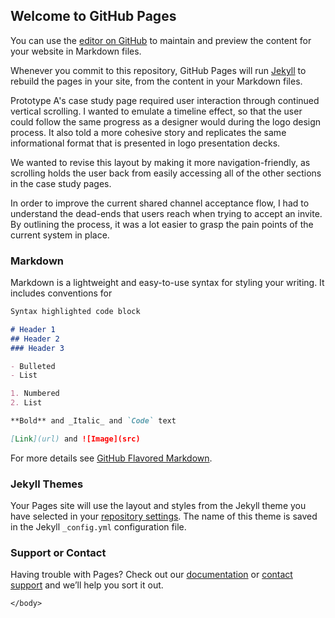 ## Welcome to GitHub Pages

You can use the [editor on GitHub](https://github.com/miguelyllop/test/edit/main/README.md) to maintain and preview the content for your website in Markdown files.

Whenever you commit to this repository, GitHub Pages will run [Jekyll](https://jekyllrb.com/) to rebuild the pages in your site, from the content in your Markdown files.

Prototype A's case study page required user interaction through continued vertical scrolling. I wanted to emulate a timeline effect, so that the user could follow the same progress as a designer would during the logo design process. It also told a more cohesive story and replicates the same informational format that is presented in logo presentation decks.

We wanted to revise this layout by making it more navigation-friendly, as scrolling holds the user back from easily accessing all of the other sections in the case study pages.
                        


 
 In order to improve the current shared channel acceptance flow, I had to understand the dead-ends that users reach when trying to accept an invite. By outlining the process, it was a lot easier to grasp the pain points of the current system in place.
                   
   



### Markdown

Markdown is a lightweight and easy-to-use syntax for styling your writing. It includes conventions for

```markdown
Syntax highlighted code block

# Header 1
## Header 2
### Header 3

- Bulleted
- List

1. Numbered
2. List

**Bold** and _Italic_ and `Code` text

[Link](url) and ![Image](src)
```

For more details see [GitHub Flavored Markdown](https://guides.github.com/features/mastering-markdown/).

### Jekyll Themes

Your Pages site will use the layout and styles from the Jekyll theme you have selected in your [repository settings](https://github.com/miguelyllop/test/settings/pages). The name of this theme is saved in the Jekyll `_config.yml` configuration file.

### Support or Contact

Having trouble with Pages? Check out our [documentation](https://docs.github.com/categories/github-pages-basics/) or [contact support](https://support.github.com/contact) and we’ll help you sort it out.
  
    </body>
</html>
